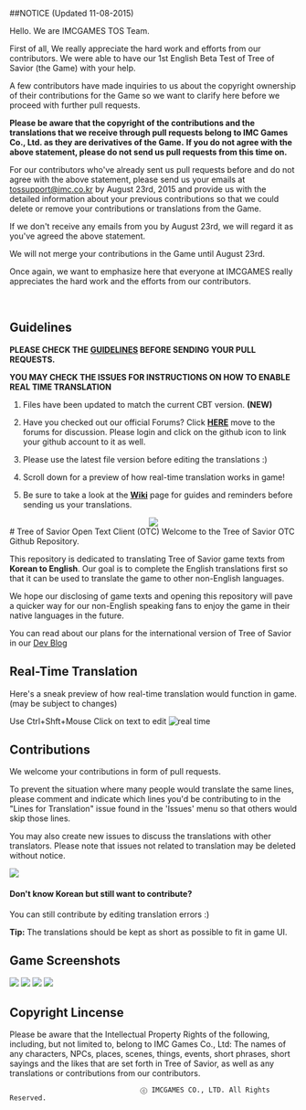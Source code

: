 ##NOTICE (Updated 11-08-2015)

Hello. We are IMCGAMES TOS Team.

First of all, We really appreciate the hard work and efforts from our contributors.
We were able to have our 1st English Beta Test of Tree of Savior (the Game) with your help.

A few contributors have made inquiries to us about the copyright ownership of their contributions for the Game so we want to clarify here before we proceed with further pull requests. 

**Please be aware that the copyright of the contributions and the translations that we receive through pull requests belong to IMC Games Co., Ltd. as they are derivatives of the Game.**
**If you do not agree with the above statement, please do not send us pull requests from this time on.**

For our contributors who've already sent us pull requests before and do not agree with the above statement, please send us your emails at tossupport@imc.co.kr by August 23rd, 2015 and provide us with the detailed information about your previous contributions so that we could delete or remove your contributions or translations from the Game.

If we don't receive any emails from you by August 23rd, we will regard it as you've agreed the above statement.

We will not merge your contributions in the Game until August 23rd.

Once again, we want to emphasize here that everyone at IMCGAMES really appreciates the hard work and the efforts from our contributors.

<br>

## Guidelines

**PLEASE CHECK THE [GUIDELINES](https://github.com/Treeofsavior/EnglishTranslation/wiki/Guidelines) BEFORE SENDING YOUR PULL REQUESTS.**

**YOU MAY CHECK THE ISSUES FOR INSTRUCTIONS ON HOW TO ENABLE REAL TIME TRANSLATION**

1. Files have been updated to match the current CBT version. **(NEW)**

2. Have you checked out our official Forums? Click [**HERE**](https://forum.treeofsavior.com/) move to the forums for discussion. Please login and click on the github icon to link your github account to it as well.

3. Please use the latest file version before editing the translations :)

4. Scroll down for a preview of how real-time translation works in game! 

5. Be sure to take a look at the [**Wiki**](https://github.com/Treeofsavior/EnglishTranslation/wiki) page for guides and reminders before sending us your translations.


<center><img src="https://fbcdn-sphotos-g-a.akamaihd.net/hphotos-ak-xap1/v/t1.0-9/969383_419497041509849_21485321_n.jpg?oh=4f5a38d7c9f8c311b803b4adb80a0a28&oe=56347E65&__gda__=1444560791_5463c6dc462165446fcead1c56bef11d"/></center>
# Tree of Savior Open Text Client (OTC)   
Welcome to the Tree of Savior OTC Github Repository.

This repository is dedicated to translating Tree of Savior game texts from **Korean to English**. Our goal is to complete the English translations first so that it can be used to translate the game to other non-English languages. 

We hope our disclosing of game texts and opening this repository will pave a quicker way for our non-English speaking fans to enjoy the game in their native languages in the future. 

You can read about our plans for the international version of Tree of Savior in our [Dev Blog](http://blog.treeofsavior.com/en/)


## Real-Time Translation
Here's a sneak preview of how real-time translation would function in game. (may be subject to changes)

Use Ctrl+Shft+Mouse Click on text to edit
![real time](http://blog.treeofsavior.com/en/wp-content/uploads/sites/4/2015/04/sample4.gif)

## Contributions

We welcome your contributions in form of pull requests. 

To prevent the situation where many people would translate the same lines, please comment and indicate which lines you'd be contributing to in the "Lines for Translation" issue found in the 'Issues' menu so that others would skip those lines.

You may also create new issues to discuss the translations with other translators. Please note that issues not related to translation may be deleted without notice. 


<img src="https://lh4.googleusercontent.com/YGwDvBpboqxwxWIEibS85PHXcV-wnPQvMMLQC17m3wY=w1028-h478-no"/>

#### Don't know Korean but still want to contribute?  

You can still contribute by editing translation errors :)

**Tip:** The translations should be kept as short as possible to fit in game UI. 


## Game Screenshots
<img src="http://blog.treeofsavior.com/en/wp-content/uploads/sites/4/2015/03/2-1024x594.jpg"/>
<img src="http://blog.treeofsavior.com/en/wp-content/uploads/sites/4/2015/03/1-1024x595.jpg"/>
<img src="http://blog.treeofsavior.com/en/wp-content/uploads/sites/4/2015/03/screenshot_20150319_00015-1024x578.jpg"/>
<img src="http://blog.treeofsavior.com/en/wp-content/uploads/sites/4/2015/03/screenshot_20150319_00014-1024x578.jpg"/>


## Copyright Lincense
Please be aware that the Intellectual Property Rights of the following, including, but not limited to, belong to IMC Games Co., Ltd: The names of any characters, NPCs, places, scenes, things, events, short phrases, short sayings and the likes that are set forth in Tree of Savior, as well as any translations or contributions from our contributors.

                                    ⓒ IMCGAMES CO., LTD. All Rights Reserved.
